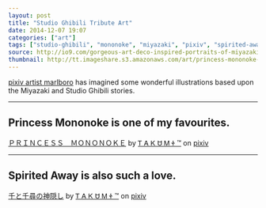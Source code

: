 ```yaml
---
layout: post
title: "Studio Ghibili Tribute Art"
date: 2014-12-07 19:07
categories: ["art"]
tags: ["studio-ghibili", "mononoke", "miyazaki", "pixiv", "spirited-away", "ghibili"]
source: http://io9.com/gorgeous-art-deco-inspired-portraits-of-miyazakis-char-1366703124
thumbnail: http://tt.imageshare.s3.amazonaws.com/art/princess-mononoke-tribute.jpg
---
```

[pixiv artist marlboro](http://www.pixiv.net/member_illust.php?id=4873996&from_sid=789931855) has imagined some wonderful illustrations based upon the Miyazaki and Studio Ghibili stories.


*******



## Princess Mononoke is one of my favourites.

<script src="http://source.pixiv.net/source/embed.js" data-id="38843943_94c24ae0aa13788a32307e7a06e15aec" data-size="large" data-border="off" charset="utf-8"></script><noscript><p><a href="http://www.pixiv.net/member_illust.php?mode=medium&amp;illust_id=38843943" target="_blank">ＰＲＩＮＣＥＳＳ　ＭＯＮＯＮＯＫＥ</a> by <a href="http://www.pixiv.net/member.php?id=4873996" target="_blank">Ꭲ Ꭺ Ꮶ Ꮜ Ꮇ Ꮠ ™</a> on <a href="http://www.pixiv.net/" target="_blank">pixiv</a></p></noscript>


*******



## Spirited Away is also such a love.

<script src="http://source.pixiv.net/source/embed.js" data-id="38727311_1666b1c3e5b62436bd8a4b06d98c7dc0" data-size="large" data-border="off" charset="utf-8"></script><noscript><p><a href="http://www.pixiv.net/member_illust.php?mode=medium&amp;illust_id=38727311" target="_blank">千と千尋の神隠し</a> by <a href="http://www.pixiv.net/member.php?id=4873996" target="_blank">Ꭲ Ꭺ Ꮶ Ꮜ Ꮇ Ꮠ ™</a> on <a href="http://www.pixiv.net/" target="_blank">pixiv</a></p></noscript>
